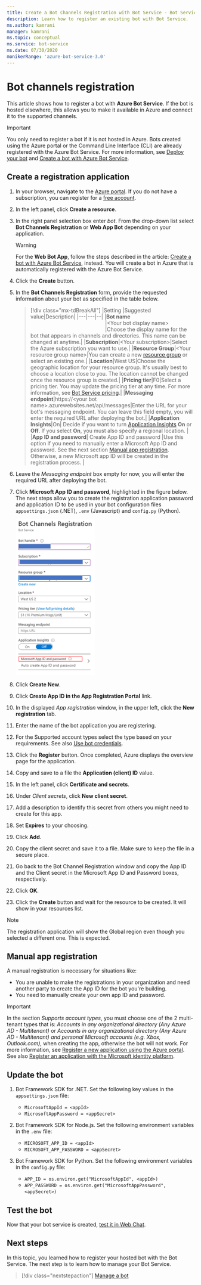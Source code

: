 ```yaml
---
title: Create a Bot Channels Registration with Bot Service - Bot Service
description: Learn how to register an existing bot with Bot Service.
ms.author: kamrani
manager: kamrani
ms.topic: conceptual
ms.service: bot-service
ms.date: 07/30/2020
monikerRange: 'azure-bot-service-3.0'
---
```


# Bot channels registration

This article shows how to register a bot with **Azure Bot Service**. If the bot is hosted elsewhere, this allows you to make it available in Azure and connect it to the supported channels.

> [!IMPORTANT]
> You only need to register a bot if it is not hosted in Azure.
Bots created using the Azure portal or the Command Line Interface (CLI) are already registered with the Azure Bot Service. For more information, see [Deploy your bot](bot-builder-deploy-az-cli.md) and [Create a bot with Azure Bot Service](v4sdk/abs-quickstart.md).

## Create a registration application

1. In your browser, navigate to the [Azure portal](https://ms.portal.azure.com). If you do not have a subscription, you can register for a <a href="https://azure.microsoft.com/free/" target="_blank">free account</a>.

1. In the left panel, click **Create a resource**.
1. In the right panel selection box enter *bot*. From the drop-down list select **Bot Channels Registration** or **Web App Bot** depending on your application.

    > [!WARNING]
    > For the **Web Bot App**, follow the steps described in the article: [Create a bot with Azure Bot Service](v4sdk/abs-quickstart.md), instead. You will create a bot in Azure that is automatically registered with the Azure Bot Service.

1. Click the **Create** button.
1. In the **Bot Channels Registration** form, provide the requested information about your bot as specified in the table below.

    > [!div class="mx-tdBreakAll"]
    >   |Setting |Suggested value|Description|
    >   |---|---|--|
    >   |**Bot name** <img width="200px"/>|\<Your bot display name><img width="200px"/>|Choose the display name for the bot that appears in channels and directories. This name can be changed at anytime.|
    >   |**Subscription**|\<Your subscription>|Select the Azure subscription you want to use.|
    >   |**Resource Group**|\<Your resource group name>|You can create a new [resource group](/azure/azure-resource-manager/resource-group-overview#resource-groups) or select an existing one.|
    >   |**Location**|West US|Choose the geographic location for your resource group. It's usually best to choose a location close to you. The location cannot be changed once the resource group is created.|
    >   |**Pricing tier**|F0|Select a pricing tier. You may update the pricing tier at any time. For more information, see [Bot Service pricing](https://azure.microsoft.com/pricing/details/bot-service/).|
    >   |**Messaging endpoint**|https://\<your bot name>.azurewebsites.net/api/messages|Enter the URL for your bot's messaging endpoint. You can leave this field empty, you will enter the required URL after deploying the bot.|
    >   |**Application Insights**|On| Decide if you want to turn [Application Insights](bot-service-manage-analytics.md) **On** or **Off**. If you select **On**, you must also specify a regional location. |
    >   |**App ID and password**| Create App ID and password |Use this option if you need to manually enter a Microsoft App ID and password. See the next section [Manual app registration](#manual-app-registration). Otherwise, a new Microsoft app ID will be created in the registration process. |

1. Leave the *Messaging endpoint* box empty for now, you will enter the required URL after deploying the bot.
1. Click **Microsoft App ID and password**, highlighted in the figure below.  The next steps allow you to create the registration application password and application ID to be used in your bot configuration files `appsettings.json` (.NET), `.env` (Javascript) and `config.py` (Python).

    ![bot registration settings](media/azure-bot-quickstarts/bot-channels-registration-settings.png)

1. Click **Create New**.
1. Click **Create App ID in the App Registration Portal** link.
1. In the displayed *App registration* window, in the upper left, click the **New registration** tab.
1. Enter the name of the bot application you are registering.
1. For the Supported account types select the type based on your requirements. See also [Use bot credentials](bot-service-debug-emulator.md#use-bot-credentials).
1. Click the **Register** button. Once completed, Azure displays the overview page for the application.
1. Copy and save to a file the **Application (client) ID** value.
1. In the left panel, click **Certificate and secrets**.
1. Under *Client secrets*, click **New client secret**.
1. Add a description to identify this secret from others you might need to create for this app.
1. Set **Expires** to your choosing.
1. Click **Add**.
1. Copy the client secret and save it to a file. Make sure to keep the file in a secure place.
1. Go back to the Bot Channel Registration window and copy the App ID and the Client secret in the Microsoft App ID and Password boxes, respectively.
1. Click **OK**.
1. Click the **Create** button and wait for the resource to be created. It will show in your resources list.

> [!NOTE]
> The registration application will show the Global region even though you selected a different one. This is expected.

## Manual app registration

A manual registration is necessary for situations like:

- You are unable to make the registrations in your organization and need another party to create the App ID for the bot you're building.
- You need to manually create your own app ID and password.

> [!IMPORTANT]
> In the section *Supports account types*, you must choose one of the 2 multi-tenant types that is: *Accounts in any organizational directory (Any Azure AD - Multitenant)* or *Accounts in any organizational directory (Any Azure AD - Multitenant) and personal Microsoft accounts (e.g. Xbox, Outlook.com)*, when creating the app, otherwise the bot will not work. For more information, see [Register a new application using the Azure portal](https://docs.microsoft.com/azure/active-directory/develop/quickstart-register-app#register-a-new-application-using-the-azure-portal). See also [Register an application with the Microsoft identity platform](https://docs.microsoft.com/azure/active-directory/develop/quickstart-register-app#register-a-new-application-using-the-azure-portal).

## Update the bot

1. Bot Framework SDK for .NET. Set the following key values in the `appsettings.json` file:
    - `MicrosoftAppId = <appId>`
    - `MicrosoftAppPassword = <appSecret>`

1. Bot Framework SDK for Node.js. Set the following environment variables in the `.env` file:
    - `MICROSOFT_APP_ID = <appId>`
    - `MICROSOFT_APP_PASSWORD = <appSecret>`

1. Bot Framework SDK for Python. Set the following environment variables in the `config.py` file:
    - `APP_ID = os.environ.get("MicrosoftAppId", <appId>)`
    - `APP_PASSWORD = os.environ.get("MicrosoftAppPassword", <appSecret>)`

## Test the bot

Now that your bot service is created, [test it in Web Chat](v4sdk/abs-quickstart.md#test-the-bot).

## Next steps

In this topic, you learned how to register your hosted bot with the Bot Service. The next step is to learn how to manage your Bot Service.

> [!div class="nextstepaction"]
> [Manage a bot](bot-service-manage-overview.md)
